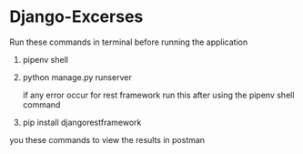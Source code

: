 # Django-Excerses
Run these commands in terminal before running the application
1. pipenv shell
2. python manage.py runserver

   if any error occur for rest framework run this after using the pipenv shell command
3. pip install djangorestframework

you these commands to view the results in postman
<!-- 
GET /funnel-status/: Get a list of all the funnel status.
POST /funnel-status/: Create a new funnel status.
GET /funnel-status/{id}/: Retrieve an existing funnel status.
PUT/PATCH /funnel-status/{id}/: Update an existing funnel status.
DELETE /funnel-status/{id}/: Delete an existing funnel status.
GET /customer/: Get a list of all the students.
POST /customer/: Create a new student.
GET /customer/{id}/: Retrieve details of a student.
PUT/PATCH /customer/{id}/: Update the status and details of a student.
GET /customer-log/: Retrieve the 50 latest logs from the system (paginated). 
-->
